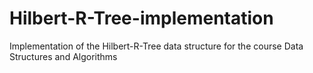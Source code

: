 # Hilbert-R-Tree-implementation
Implementation of the Hilbert-R-Tree data structure for the course Data Structures and Algorithms
